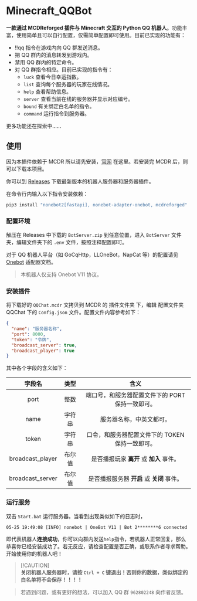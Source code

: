 # Minecraft_QQBot

**一款通过 MCDReforged 插件与 Minecraft 交互的 Python QQ 机器人**。功能丰富，使用简单且可以自行配置，仅需简单配置即可使用。目前已实现的功能有：

- !!qq 指令在游戏内向 QQ 群发送消息。
- 把 QQ 群内的消息转发到游戏内。
- 禁用 QQ 群内的特定命令。
- 对 QQ 群指令相应。目前已实现的指令有：
  - `luck` 查看今日幸运指数。
  - `list` 查询每个服务器的玩家在线情况。
  - `help` 查看帮助信息。
  - `server` 查看当前在线的服务器并显示对应编号。
  - `bound` 有关绑定白名单的指令。
  - `command` 运行指令到服务器。

更多功能还在探索中……

## 使用

因为本插件依赖于 MCDR 所以请先安装，[官网](https://mcdreforged.com/zh-CN) 在这里。若安装完 MCDR 后，则可以下载本项目。

你可以到 [Releases](https://github.com/Xiaocaicai/Minecraft_QQBot/releases) 下载最新版本的机器人服务器和服务器插件。

在命令行内输入以下指令安装依赖：

```bash
pip3 install "nonebot2[fastapi], nonebot-adapter-onebot, mcdreforged"
```

### 配置环境

解压在 Releases 中下载的 `BotServer.zip` 到任意位置，进入 `BotServer` 文件夹，编辑文件夹下的 `.env` 文件，按照注释配置即可。

对于 QQ 机器人平台（如 GoCqHttp，LLOneBot，NapCat 等）的配置请见 [Onebot](https://onebot.adapters.nonebot.dev/docs/guide/setup)
适配器文档。

> 本机器人仅支持 Onebot V11 协议。

### 安装插件

将下载好的 `QQChat.mcdr` 文拷贝到 MCDR 的 插件文件夹 下，编辑 配置文件夹 QQChat 下的 `Config.json` 文件。配置文件内容参考如下：

```json
{
  "name": "服务器名称",
  "port": 8000,
  "token": "令牌",
  "broadcast_server": true,
  "broadcast_player": true
}
```

其中各个字段的含义如下：

|      字段名      |  类型  |                       含义                       |
| :--------------: | :----: | :----------------------------------------------: |
|       port       |  整数  | 端口号，和服务器配置文件下的 PORT 保持一致即可。 |
|       name       | 字符串 |             服务器名称，中英文都可。             |
|      token       | 字符串 | 口令，和服务器配置文件下的 TOKEN 保持一致即可。  |
| broadcast_player | 布尔值 |     是否播报玩家 **离开** 或 **加入** 事件。     |
| broadcast_server | 布尔值 |    是否播报服务器 **开启** 或 **关闭** 事件。    |

### 运行服务

双击 `Start.bat` 运行服务器。当看到出现类似如下的日志时，

```log
05-25 19:49:08 [INFO] nonebot | OneBot V11 | Bot 2********6 connected
```

即代表机器人**连接成功**，你可以向群内发送`help`指令，若机器人正常回复，那么恭喜你已经安装成功了。若无反应，请检查配置是否正确，或联系作者寻求帮助。开始使用你的机器人吧！

> [!CAUTION]\
> **关闭机器人服务器时，请按 `Ctrl + C` 键退出！否则你的数据，类似绑定的白名单将不会保存！！！！**

> 若遇到问题，或有更好的想法，可以加入 QQ 群 `962802248` 向作者反馈。
